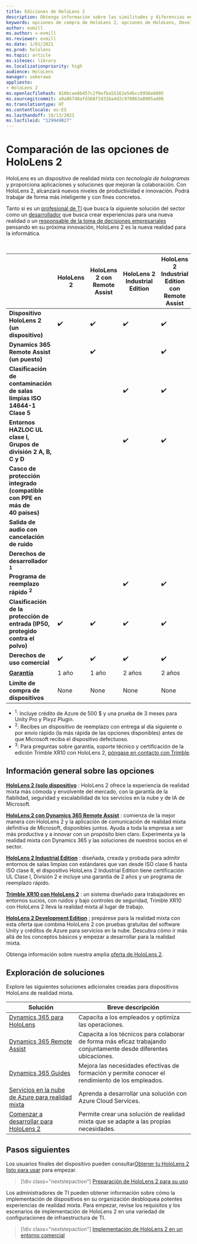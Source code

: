 ```yaml
---
title: Ediciones de HoloLens 2
description: Obtenga información sobre las similitudes y diferencias entre cada edición del dispositivo HoloLens 2 y qué hacer después de conseguir su dispositivo.
keywords: opciones de compra de HoloLens 2, opciones de HoloLens, Developer Edition
author: evmill
ms.author: v-evmill
ms.reviewer: evmill
ms.date: 1/01/2021
ms.prod: hololens
ms.topic: article
ms.sitesec: library
ms.localizationpriority: high
audience: HoloLens
manager: sekerawa
appliesto:
- HoloLens 2
ms.openlocfilehash: 810bcae8b457c2f6efba55162e54bcc8956e6005
ms.sourcegitcommit: a9a86748afd368f3d316a4d2c978063a0905ad08
ms.translationtype: HT
ms.contentlocale: es-ES
ms.lasthandoff: 10/13/2021
ms.locfileid: "129949027"
---
```

# <a name="compare-hololens-2-options"></a>Comparación de las opciones de HoloLens 2

HoloLens es un dispositivo de realidad mixta con *tecnología de hologramas* y proporciona aplicaciones y soluciones que mejoran la colaboración. Con HoloLens 2, alcanzará nuevos niveles de productividad e innovación. Podrá trabajar de forma más inteligente y con fines concretos.

Tanto si es un [profesional de TI](https://www.microsoft.com/hololens/apps) que busca la siguiente solución del sector como un [desarrollador](https://www.microsoft.com/hololens/developers) que busca crear experiencias para una nueva realidad o un [responsable de la toma de decisiones empresariales](https://www.microsoft.com/hololens/apps) pensando en su próxima innovación, HoloLens 2 es la nueva realidad para la informática.

<br>

|                                                      | HoloLens 2 | HoloLens 2 con Remote Assist | HoloLens 2 Industrial Edition | HoloLens 2 Industrial Edition con Remote Assist | Trimble XR10 con HoloLens 2 | HoloLens 2 Development Edition |
|------------------------------------------------------|------------|-------------------------------|-------------------------------|--------------------------------------------------|------------------------------|--------------------------------|
| **Dispositivo HoloLens 2 (un dispositivo)**                       |      ✔️     |               ✔️               |               ✔️               |                         ✔️                        |               ✔️              |                ✔️               |
| **Dynamics 365 Remote Assist (un puesto)**                |            |               ✔️               |                               |                         ✔️                        |                              |                                |
| **Clasificación de contaminación de salas limpias ISO 14644-1 Clase 5**           |            |                               |               ✔️               |                         ✔️                        |                              |                                |
| **Entornos HAZLOC UL clase I, Grupos de división 2 A, B, C y D**                     |            |                               |               ✔️               |                         ✔️                        |               ✔️              |                                |
| **Casco de protección integrado (compatible con PPE en más de 40 países)** |            |                               |                               |                                                  |               ✔️              |                                |
| **Salida de audio con cancelación de ruido**                        |            |                               |                               |                                                  |               ✔️              |                                |
| **Derechos de desarrollador <sup>1</sup>**                             |            |                               |                               |                                                  |                              |                ✔️               |
| **Programa de reemplazo rápido <sup>2</sup>**                          |            |                               |               ✔️               |                         ✔️                        |                              |                                |
 **Clasificación de la protección de entrada (IP50, protegido contra el polvo)**                       |      ✔️     |               ✔️               |               ✔️               |                         ✔️                        |               ✔️              |                ✔️               |
| **Derechos de uso comercial**                                |      ✔️     |               ✔️               |               ✔️               |                         ✔️                        |               ✔️              |                                |
| [**Garantía**](hololens2-hardware.md#warranty-information)                                             |   1 año   |             1 año            |             2 años            |                      2 años                      |            1 año <sup>3</sup>            |             1 año             |
| **Límite de compra de dispositivos**                                |    None    |              None             |              None             |                       None                       |             None             |       Uno por transacción      |

- <sup>1</sup>: Incluye crédito de Azure de 500 $ y una prueba de 3 meses para Unity Pro y Pixyz Plugin.
- <sup>2</sup>: Recibes un dispositivo de reemplazo con entrega al día siguiente o por envío rápido (la más rápida de las opciones disponibles) antes de que Microsoft reciba el dispositivo defectuoso.
- <sup>3</sup>: Para preguntas sobre garantía, soporte técnico y certificación de la edición Trimble XR10 con HoloLens 2, [póngase en contacto con Trimble](https://fieldtech.trimble.com/en/contact-support).


## <a name="options-overview"></a>Información general sobre las opciones

**[HoloLens 2 (solo dispositivo](hololens2-options-device-only.md)** : HoloLens 2 ofrece la experiencia de realidad mixta más cómoda y envolvente del mercado, con la garantía de la fiabilidad, seguridad y escalabilidad de los servicios en la nube y de IA de Microsoft.

**[HoloLens 2 con Dynamics 365 Remote Assist](hololens2-options-remote-assist.md)** : comienza de la mejor manera con HoloLens 2 y la aplicación de comunicación de realidad mixta definitiva de Microsoft, disponibles juntos. Ayuda a toda la empresa a ser más productiva y a innovar con un propósito bien claro. Experimenta ya la realidad mixta con Dynamics 365 y las soluciones de nuestros socios en el sector.

**[HoloLens 2 Industrial Edition](hololens2-options-industrial-edition.md)** : diseñada, creada y probada para admitir entornos de salas limpias con estándares que van desde ISO clase 6 hasta ISO clase 8, el dispositivo HoloLens 2 Industrial Edition tiene certificación UL Clase I, División 2 e incluye una garantía de 2 años y un programa de reemplazo rápido.

**[Trimble XR10 con HoloLens 2](hololens2-options-trimble-xr10-edition.md)** : un sistema diseñado para trabajadores en entornos sucios, con ruidos y bajo controles de seguridad, Trimble XR10 con HoloLens 2 lleva la realidad mixta al lugar de trabajo.

**[HoloLens 2 Development Edition](hololens2-options-dev-edition.md)** ; prepárese para la realidad mixta con esta oferta que combina HoloLens 2 con pruebas gratuitas del software Unity y créditos de Azure para servicios en la nube. Descubra cómo ir más allá de los conceptos básicos y empezar a desarrollar para la realidad mixta.

Obtenga información sobre nuestra amplia [oferta de HoloLens 2](https://www.microsoft.com/hololens/buy).

## <a name="explore-solutions"></a>Exploración de soluciones

Explore las siguientes soluciones adicionales creadas para dispositivos HoloLens de realidad mixta.

| Solución | Breve descripción                                                                                |
|----------|---------------------------------------------------------------------------------------------------|
| [Dynamics 365 para HoloLens](https://www.microsoft.com//hololens/apps)          | Capacita a los empleados y optimiza las operaciones.                                                        |
| [Dynamics 365 Remote Assist](https://dynamics.microsoft.com/mixed-reality/remote-assist/)          | Capacita a los técnicos para colaborar de forma más eficaz trabajando conjuntamente desde diferentes ubicaciones. |
|   [Dynamics 365 Guides](https://dynamics.microsoft.com/mixed-reality/guides/)        | Mejora las necesidades efectivas de formación y permite conocer el rendimiento de los empleados.                          |
|  [Servicios en la nube de Azure para realidad mixta](/windows/mixed-reality/develop/mixed-reality-cloud-services#:~:text=Mixed%20Reality%20services%20Mixed%20Reality%20cloud%20services%20like,all%20in%20the%20context%20of%20your%20users%E2%80%99%20environments)         | Aprenda a desarrollar una solución con Azure Cloud Services.                                       |
|  [Comenzar a desarrollar para HoloLens 2](/windows/mixed-reality/develop/development?tabs=unity)         | Permite crear una solución de realidad mixta que se adapte a las propias necesidades.                                                 |

## <a name="next-steps"></a>Pasos siguientes

Los usuarios finales del dispositivo pueden consultar[Obtener tu HoloLens 2 listo para usar](hololens2-setup.md) para empezar.

> [!div class="nextstepaction"]
> [Preparación de HoloLens 2 para su uso](hololens2-setup.md)

Los administradores de TI pueden obtener información sobre cómo la implementación de dispositivos en su organización desbloquea potentes experiencias de realidad mixta. Para empezar, revise los requisitos y los escenarios de implementación de HoloLens 2 en una variedad de configuraciones de infraestructura de TI.

> [!div class="nextstepaction"]
> [Implementación de HoloLens 2 en un entorno comercial](hololens-requirements.md)
